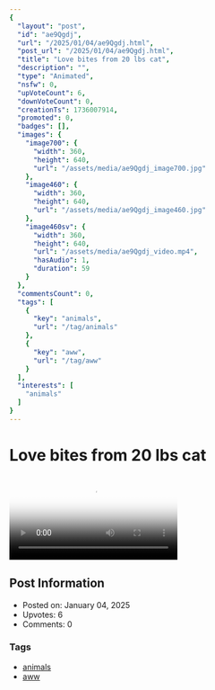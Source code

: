 ```yaml
---
{
  "layout": "post",
  "id": "ae9Qgdj",
  "url": "/2025/01/04/ae9Qgdj.html",
  "post_url": "/2025/01/04/ae9Qgdj.html",
  "title": "Love bites from 20 lbs cat",
  "description": "",
  "type": "Animated",
  "nsfw": 0,
  "upVoteCount": 6,
  "downVoteCount": 0,
  "creationTs": 1736007914,
  "promoted": 0,
  "badges": [],
  "images": {
    "image700": {
      "width": 360,
      "height": 640,
      "url": "/assets/media/ae9Qgdj_image700.jpg"
    },
    "image460": {
      "width": 360,
      "height": 640,
      "url": "/assets/media/ae9Qgdj_image460.jpg"
    },
    "image460sv": {
      "width": 360,
      "height": 640,
      "url": "/assets/media/ae9Qgdj_video.mp4",
      "hasAudio": 1,
      "duration": 59
    }
  },
  "commentsCount": 0,
  "tags": [
    {
      "key": "animals",
      "url": "/tag/animals"
    },
    {
      "key": "aww",
      "url": "/tag/aww"
    }
  ],
  "interests": [
    "animals"
  ]
}
---
```


# Love bites from 20 lbs cat

<video controls playsinline loop poster="/assets/media/ae9Qgdj_image460.jpg">
  <source src="/assets/media/ae9Qgdj_video.mp4" type="video/mp4">
  Your browser does not support the video tag.
</video>

## Post Information

- Posted on: January 04, 2025
- Upvotes: 6
- Comments: 0

### Tags

- [animals](/tag/animals)
- [aww](/tag/aww)
